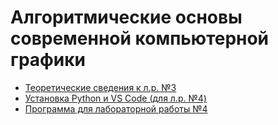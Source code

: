# Алгоритмические основы современной компьютерной графики
- [Теоретические сведения к л.р. №3](https://github.com/the-hwk/GSTU-algorithmic-foundations-of-modern-computer-graphics/blob/main/%D0%90%D0%9E%D0%A1%D0%9A%D0%93-T3.pdf)
- [Установка Python и VS Code (для л.р. №4)](https://github.com/the-hwk/GSTU-algorithmic-foundations-of-modern-computer-graphics/blob/main/%D0%A3%D1%81%D1%82%D0%B0%D0%BD%D0%BE%D0%B2%D0%BA%D0%B0%20Python.pdf)
- [Программа для лабораторной работы №4](https://github.com/the-hwk/GSTU-algorithmic-foundations-of-modern-computer-graphics/tree/main/L4-software)
